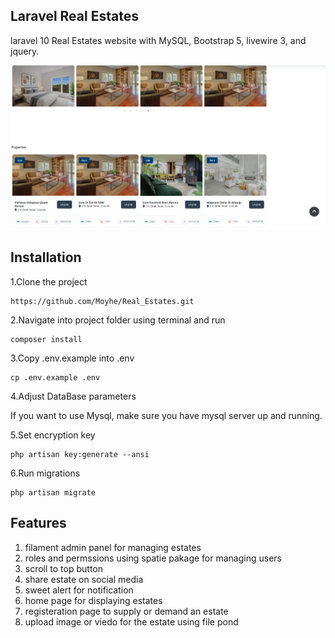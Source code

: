 ## Laravel Real Estates

laravel 10 Real Estates website with MySQL, Bootstrap 5, livewire 3, and jquery.

![My logo](public/images/real_estate.png)

## Installation

1.Clone the project

    https://github.com/Moyhe/Real_Estates.git

2.Navigate into project folder using terminal and run

    composer install

3.Copy .env.example into .env

    cp .env.example .env

4.Adjust DataBase parameters

If you want to use Mysql, make sure you have mysql server up and running.

5.Set encryption key

    php artisan key:generate --ansi

6.Run migrations

    php artisan migrate

## Features

1. filament admin panel for managing estates
2. roles and permssions using spatie pakage for managing users
3. scroll to top button
4. share estate on social media
5. sweet alert for notification
6. home page for displaying estates
7. registeration page to supply or demand an estate
8. upload image or viedo for the estate using file pond
